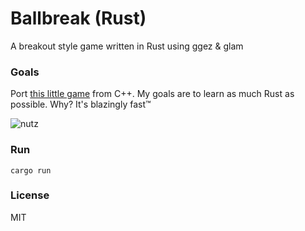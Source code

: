 # Ballbreak (Rust)
A breakout style game written in Rust using ggez & glam

### Goals
Port <a href='https://github.com/whleucka/ballbreak' title='Ballbreak C++'>this little game</a> from C++. My goals are to learn as much 
Rust as possible. Why? It's blazingly fast™

<img src='https://sportshub.cbsistatic.com/i/2021/04/09/32b57adc-9434-4062-90d6-cd498f52ae64/marvel-and-dc-characters-kicked-in-the-nuts-1216901.jpg' alt='nutz'>

### Run
```
cargo run
```

### License
MIT
